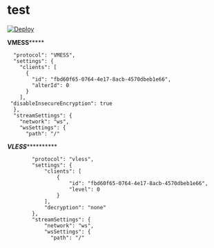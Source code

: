 # test

[![Deploy](https://www.herokucdn.com/deploy/button.png)](https://dashboard.heroku.com/new?template=https%3A%2F%2Fgithub.com%2Fhhuyf%2Fxray-hku
)

**************VMESS*******************

      "protocol": "VMESS",
      "settings": {
        "clients": [
          {
            "id": "fbd60f65-0764-4e17-8acb-4570dbeb1e66",
            "alterId": 0
          }
        ],
     "disableInsecureEncryption": true
      },
      "streamSettings": {
        "network": "ws",
        "wsSettings": {
          "path": "/"



***********VLESS*********************


            "protocol": "vless",
            "settings": {
                "clients": [
                    {
                        "id": "fbd60f65-0764-4e17-8acb-4570dbeb1e66",
                        "level": 0
                    }
                ],
                "decryption": "none"
            },
            "streamSettings": {
                "network": "ws",
                "wsSettings": {
                  "path": "/"
